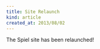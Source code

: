 ```yaml
---
title: Site Relaunch
kind: article
created_at: 2013/08/02
---
```


The Spiel site has been relaunched!
